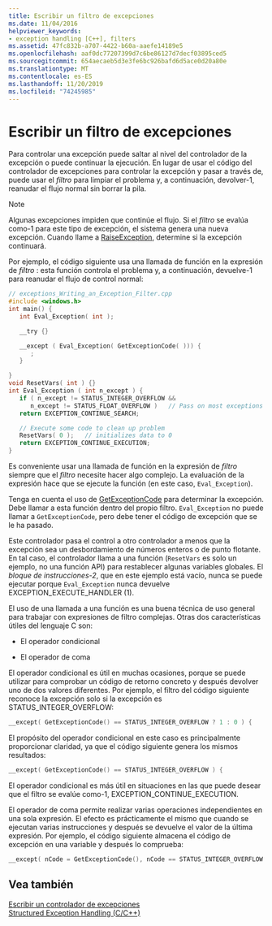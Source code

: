 ```yaml
---
title: Escribir un filtro de excepciones
ms.date: 11/04/2016
helpviewer_keywords:
- exception handling [C++], filters
ms.assetid: 47fc832b-a707-4422-b60a-aaefe14189e5
ms.openlocfilehash: aaf0dc77207399d7c6be86127d7decf03895ced5
ms.sourcegitcommit: 654aecaeb5d3e3fe6bc926bafd6d5ace0d20a80e
ms.translationtype: MT
ms.contentlocale: es-ES
ms.lasthandoff: 11/20/2019
ms.locfileid: "74245985"
---
```

# <a name="writing-an-exception-filter"></a>Escribir un filtro de excepciones

Para controlar una excepción puede saltar al nivel del controlador de la excepción o puede continuar la ejecución. En lugar de usar el código del controlador de excepciones para controlar la excepción y pasar a través de, puede usar el *filtro* para limpiar el problema y, a continuación, devolver-1, reanudar el flujo normal sin borrar la pila.

> [!NOTE]
>  Algunas excepciones impiden que continúe el flujo. Si el *filtro* se evalúa como-1 para este tipo de excepción, el sistema genera una nueva excepción. Cuando llame a [RaiseException](/windows/win32/api/errhandlingapi/nf-errhandlingapi-raiseexception), determine si la excepción continuará.

Por ejemplo, el código siguiente usa una llamada de función en la expresión de *filtro* : esta función controla el problema y, a continuación, devuelve-1 para reanudar el flujo de control normal:

```cpp
// exceptions_Writing_an_Exception_Filter.cpp
#include <windows.h>
int main() {
   int Eval_Exception( int );

   __try {}

   __except ( Eval_Exception( GetExceptionCode( ))) {
      ;
   }

}
void ResetVars( int ) {}
int Eval_Exception ( int n_except ) {
   if ( n_except != STATUS_INTEGER_OVERFLOW &&
      n_except != STATUS_FLOAT_OVERFLOW )   // Pass on most exceptions
   return EXCEPTION_CONTINUE_SEARCH;

   // Execute some code to clean up problem
   ResetVars( 0 );   // initializes data to 0
   return EXCEPTION_CONTINUE_EXECUTION;
}
```

Es conveniente usar una llamada de función en la expresión de *filtro* siempre que el *filtro* necesite hacer algo complejo. La evaluación de la expresión hace que se ejecute la función (en este caso, `Eval_Exception`).

Tenga en cuenta el uso de [GetExceptionCode](/windows/win32/Debug/getexceptioncode) para determinar la excepción. Debe llamar a esta función dentro del propio filtro. `Eval_Exception` no puede llamar a `GetExceptionCode`, pero debe tener el código de excepción que se le ha pasado.

Este controlador pasa el control a otro controlador a menos que la excepción sea un desbordamiento de números enteros o de punto flotante. En tal caso, el controlador llama a una función (`ResetVars` es solo un ejemplo, no una función API) para restablecer algunas variables globales. El *bloque de instrucciones-2*, que en este ejemplo está vacío, nunca se puede ejecutar porque `Eval_Exception` nunca devuelve EXCEPTION_EXECUTE_HANDLER (1).

El uso de una llamada a una función es una buena técnica de uso general para trabajar con expresiones de filtro complejas. Otras dos características útiles del lenguaje C son:

- El operador condicional

- El operador de coma

El operador condicional es útil en muchas ocasiones, porque se puede utilizar para comprobar un código de retorno concreto y después devolver uno de dos valores diferentes. Por ejemplo, el filtro del código siguiente reconoce la excepción solo si la excepción es STATUS_INTEGER_OVERFLOW:

```cpp
__except( GetExceptionCode() == STATUS_INTEGER_OVERFLOW ? 1 : 0 ) {
```

El propósito del operador condicional en este caso es principalmente proporcionar claridad, ya que el código siguiente genera los mismos resultados:

```cpp
__except( GetExceptionCode() == STATUS_INTEGER_OVERFLOW ) {
```

El operador condicional es más útil en situaciones en las que puede desear que el filtro se evalúe como-1, EXCEPTION_CONTINUE_EXECUTION.

El operador de coma permite realizar varias operaciones independientes en una sola expresión. El efecto es prácticamente el mismo que cuando se ejecutan varias instrucciones y después se devuelve el valor de la última expresión. Por ejemplo, el código siguiente almacena el código de excepción en una variable y después lo comprueba:

```cpp
__except( nCode = GetExceptionCode(), nCode == STATUS_INTEGER_OVERFLOW )
```

## <a name="see-also"></a>Vea también

[Escribir un controlador de excepciones](../cpp/writing-an-exception-handler.md)<br/>
[Structured Exception Handling (C/C++)](../cpp/structured-exception-handling-c-cpp.md)
